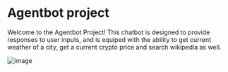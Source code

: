 # Agentbot project

Welcome to the Agentbot Project! This chatbot is designed to provide responses to user inputs, and is equiped with the ability to get current weather of a city, get a current crypto price and search wikipedia as well. 

![image](https://github.com/user-attachments/assets/ac2bc01f-ed4c-4300-aa88-cdd6129d7ede)
